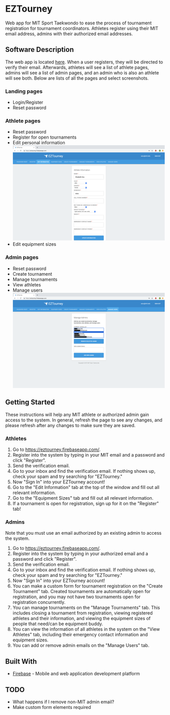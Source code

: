 # EZTourney

Web app for MIT Sport Taekwondo to ease the process of tournament registration for tournament coordinators. Athletes register using their MIT email address, admins with their authorized email addresses.

## Software Description

The web app is located [here](https://eztourney.firebaseapp.com/). When a user registers, they will be directed to verify their email. Afterwards, athletes will see a list of athlete pages, admins will see a list of admin pages, and an admin who is also an athlete will see both. Below are lists of all the pages and select screenshots.

### Landing pages

* Login/Register
* Reset password

### Athlete pages

* Reset password
* Register for open tournaments
* Edit personal information
![Edit Information screen](screenshots/edit_information.png)
* Edit equipment sizes

### Admin pages

* Reset password
* Create tournament
* Manage tournaments
* View athletes
* Manage users
![Manage Users screen](screenshots/manage_users.png)

## Getting Started

These instructions will help any MIT athlete or authorized admin gain access to the system. In general, refresh the page to see any changes, and please refresh after any changes to make sure they are saved.

### Athletes

1. Go to https://eztourney.firebaseapp.com/.
2. Register into the system by typing in your MIT email and a password and click "Register".
3. Send the verification email.
4. Go to your inbox and find the verification email. If nothing shows up, check your spam and try searching for "EZTourney."
5. Now "Sign In" into your EZTourney account!
6. Go to the "Edit Information" tab at the top of the window and fill out all relevant information.
7. Go to the "Equipment Sizes" tab and fill out all relevant information.
8. If a tournament is open for registration, sign up for it on the "Register" tab!

### Admins

Note that you must use an email authorized by an existing admin to access the system.

1. Go to https://eztourney.firebaseapp.com/.
2. Register into the system by typing in your authorized email and a password and click "Register".
3. Send the verification email.
4. Go to your inbox and find the verification email. If nothing shows up, check your spam and try searching for "EZTourney."
5. Now "Sign In" into your EZTourney account!
6. You can make a custom form for tournament registration on the "Create Tournament" tab. Created tournaments are automatically open for registration, and you may not have two tournaments open for registration concurrently.
7. You can manage tournaments on the "Manage Tournaments" tab. This includes closing a tournament from registration, viewing registered athletes and their information, and viewing the equipment sizes of people that need/can be equipment buddy.
8. You can view the information of all athletes in the system on the "View Athletes" tab, including their emergency contact information and equipment sizes.
9. You can add or remove admin emails on the "Manage Users" tab.

## Built With

* [Firebase](https://firebase.google.com/) - Mobile and web application development platform

## TODO

* What happens if I remove non-MIT admin email?
* Make custom form elements required
